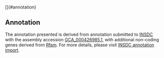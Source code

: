[]{#annotation}

Annotation
----------

The annotation presented is derived from annotation submitted to
[INSDC](http://www.insdc.org) with the assembly accession
[GCA\_000426985.1](http://www.ebi.ac.uk/ena/data/view/GCA_000426985.1),
with additional non-coding genes derived from
[Rfam](http://rfam.xfam.org/). For more details, please visit [INSDC
annotation
import](http://ensemblgenomes.org/info/data/insdc_annotation).
